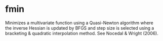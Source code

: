 # fmin
 Minimizes a multivariate function using a Quasi-Newton 
algorithm where the inverse Hessian is updated by BFGS and step size is selected
using a bracketing & quadratic interpolation method. See Nocedal & Wright (2006). 

